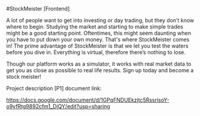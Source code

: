#StockMeister [Frontend]

A lot of people want to get into investing or day trading, but they don’t know where to begin.
Studying the market and starting to make simple trades might be a good starting point.
Oftentimes, this might seem daunting when you have to put down your own money.
That's where StockMeister comes in! The prime advantage of StockMeister is that we let you test the waters before
you dive in. Everything is virtual, therefore there’s nothing to lose.

Though our platform works as a simulator, it works with real market data to get you as close as
possible to real life results. Sign up today and become a stock meister!


Project description [P1] document link:

https://docs.google.com/document/d/1GPqFNDUEkzjtc5RssrisoY-o9yfRtg9892cfm1_DiQY/edit?usp=sharing